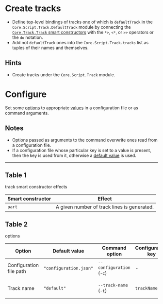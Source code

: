 # Create tracks

- Define top-level bindings of tracks one of which is `defaultTrack` in the
  `Core.Script.Track.DefaultTrack` module by connecting the [`Core.Track.Track`
  smart constructors](#table-1) with the `*>`, `<*`, or `>>` operators or the
  `do` notation.
- Add not `defaultTrack` ones into the `Core.Script.Track.tracks` list as
  tuples of their names and themselves.

## Hints

- Create tracks under the `Core.Script.Track` module.

# Configure

Set some [options](#table-2) to appropriate [values](#table-2) in a
configuration file or as command arguments.

## Notes

- Options passed as arguments to the command overwrite ones read from a
  configuration file.
- If a configuration file whose particular key is set to a value is present,
  then the key is used from it, otherwise a [default value](#table-2) is used.

---

## Table 1

track smart constructor effects

|Smart constructor|Effect                                     |
|-----------------|-------------------------------------------|
|`part`           |A given number of track lines is generated.|

## Table 2

options

|Option                 |Default value         |Command option          |Configuration key|Description                   |
|-----------------------|----------------------|------------------------|-----------------|------------------------------|
|Configuration file path|`"configuration.json"`|`--configuration` (`-c`)|-                |a configuration file path     |
|Track name             |`"default"`           |`--track-name` (`-t`)   |`trackName`      |a name of a track to interpret|
